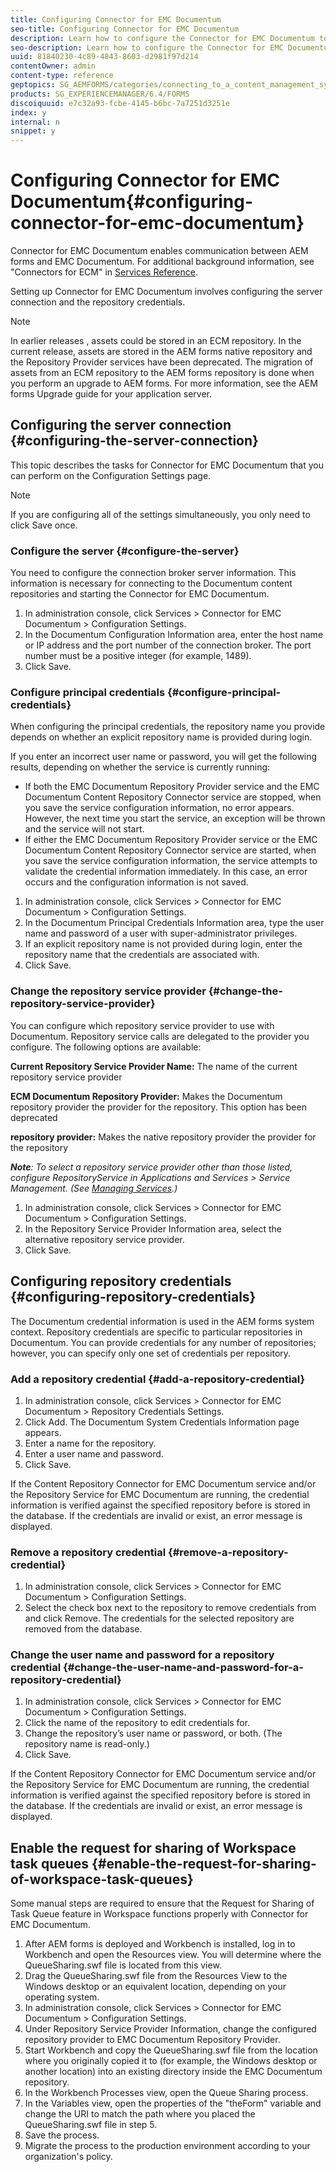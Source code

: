 ```yaml
---
title: Configuring Connector for EMC Documentum
seo-title: Configuring Connector for EMC Documentum
description: Learn how to configure the Connector for EMC Documentum to enable communication between AEM forms and EMC Documentum.
seo-description: Learn how to configure the Connector for EMC Documentum to enable communication between AEM forms and EMC Documentum.
uuid: 81840230-4c89-4843-8603-d2981f97d214
contentOwner: admin
content-type: reference
geptopics: SG_AEMFORMS/categories/connecting_to_a_content_management_system
products: SG_EXPERIENCEMANAGER/6.4/FORMS
discoiquuid: e7c32a93-fcbe-4145-b6bc-7a7251d3251e
index: y
internal: n
snippet: y
---
```


# Configuring Connector for EMC Documentum{#configuring-connector-for-emc-documentum}

Connector for EMC Documentum enables communication between AEM forms and EMC Documentum. For additional background information, see "Connectors for ECM" in [Services Reference](http://www.adobe.com/go/learn_aemforms_services_63).

Setting up Connector for EMC Documentum involves configuring the server connection and the repository credentials.

>[!NOTE]
>
>In earlier releases , assets could be stored in an ECM repository. In the current release, assets are stored in the AEM forms native repository and the Repository Provider services have been deprecated. The migration of assets from an ECM repository to the AEM forms repository is done when you perform an upgrade to AEM forms. For more information, see the AEM forms Upgrade guide for your application server.

## Configuring the server connection {#configuring-the-server-connection}

This topic describes the tasks for Connector for EMC Documentum that you can perform on the Configuration Settings page.

>[!NOTE]
>
>If you are configuring all of the settings simultaneously, you only need to click Save once.

### Configure the server {#configure-the-server}

You need to configure the connection broker server information. This information is necessary for connecting to the Documentum content repositories and starting the Connector for EMC Documentum.

1. In administration console, click Services &gt; Connector for EMC Documentum &gt; Configuration Settings.
1. In the Documentum Configuration Information area, enter the host name or IP address and the port number of the connection broker. The port number must be a positive integer (for example, 1489).
1. Click Save.

### Configure principal credentials {#configure-principal-credentials}

When configuring the principal credentials, the repository name you provide depends on whether an explicit repository name is provided during login.

If you enter an incorrect user name or password, you will get the following results, depending on whether the service is currently running:

* If both the EMC Documentum Repository Provider service and the EMC Documentum Content Repository Connector service are stopped, when you save the service configuration information, no error appears. However, the next time you start the service, an exception will be thrown and the service will not start.
* If either the EMC Documentum Repository Provider service or the EMC Documentum Content Repository Connector service are started, when you save the service configuration information, the service attempts to validate the credential information immediately. In this case, an error occurs and the configuration information is not saved.

1. In administration console, click Services &gt; Connector for EMC Documentum &gt; Configuration Settings.
1. In the Documentum Principal Credentials Information area, type the user name and password of a user with super-administrator privileges.
1. If an explicit repository name is not provided during login, enter the repository name that the credentials are associated with.
1. Click Save.

### Change the repository service provider {#change-the-repository-service-provider}

You can configure which repository service provider to use with Documentum. Repository service calls are delegated to the provider you configure. The following options are available:

**Current Repository Service Provider Name:** The name of the current repository service provider

**ECM Documentum Repository Provider:** Makes the Documentum repository provider the provider for the repository. This option has been deprecated

**repository provider:** Makes the native repository provider the provider for the repository

***Note**: To select a repository service provider other than those listed, configure RepositoryService in Applications and Services > Service Management. (See [Managing Services](/forms/using/admin-help/topics/managing-services).)*

1. In administration console, click Services > Connector for EMC Documentum > Configuration Settings.
1. In the Repository Service Provider Information area, select the alternative repository service provider.
1. Click Save.

## Configuring repository credentials {#configuring-repository-credentials}

The Documentum credential information is used in the AEM forms system context. Repository credentials are specific to particular repositories in Documentum. You can provide credentials for any number of repositories; however, you can specify only one set of credentials per repository.

### Add a repository credential {#add-a-repository-credential}

1. In administration console, click Services &gt; Connector for EMC Documentum &gt; Repository Credentials Settings.
1. Click Add. The Documentum System Credentials Information page appears.
1. Enter a name for the repository.
1. Enter a user name and password.
1. Click Save.

If the Content Repository Connector for EMC Documentum service and/or the Repository Service for EMC Documentum are running, the credential information is verified against the specified repository before is stored in the database. If the credentials are invalid or exist, an error message is displayed.

### Remove a repository credential {#remove-a-repository-credential}

1. In administration console, click Services &gt; Connector for EMC Documentum &gt; Configuration Settings.
1. Select the check box next to the repository to remove credentials from and click Remove. The credentials for the selected repository are removed from the database.

### Change the user name and password for a repository credential {#change-the-user-name-and-password-for-a-repository-credential}

1. In administration console, click Services &gt; Connector for EMC Documentum &gt; Configuration Settings.
1. Click the name of the repository to edit credentials for.
1. Change the repository’s user name or password, or both. (The repository name is read-only.)
1. Click Save.

If the Content Repository Connector for EMC Documentum service and/or the Repository Service for EMC Documentum are running, the credential information is verified against the specified repository before is stored in the database. If the credentials are invalid or exist, an error message is displayed.

## Enable the request for sharing of Workspace task queues {#enable-the-request-for-sharing-of-workspace-task-queues}

Some manual steps are required to ensure that the Request for Sharing of Task Queue feature in Workspace functions properly with Connector for EMC Documentum.

1. After AEM forms is deployed and Workbench is installed, log in to Workbench and open the Resources view. You will determine where the QueueSharing.swf file is located from this view.
1. Drag the QueueSharing.swf file from the Resources View to the Windows desktop or an equivalent location, depending on your operating system.
1. In administration console, click Services &gt; Connector for EMC Documentum &gt; Configuration Settings.
1. Under Repository Service Provider Information, change the configured repository provider to EMC Documentum Repository Provider.
1. Start Workbench and copy the QueueSharing.swf file from the location where you originally copied it to (for example, the Windows desktop or another location) into an existing directory inside the EMC Documentum repository.
1. In the Workbench Processes view, open the Queue Sharing process. 
1. In the Variables view, open the properties of the "theForm" variable and change the URI to match the path where you placed the QueueSharing.swf file in step 5.
1. Save the process.
1. Migrate the process to the production environment according to your organization's policy.

